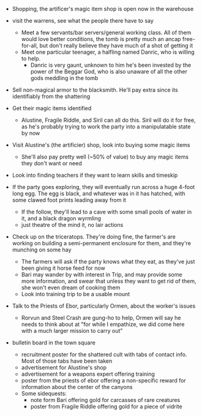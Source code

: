 - Shopping, the artificer's magic item shop is open now in the warehouse
- visit the warrens, see what the people there have to say
  - Meet a few servants/bar servers/general working class. All of them would love better conditions, the tomb is pretty much an ancap free-for-all, but don't really believe they have much of a shot of getting it
  - Meet one particular teenager, a halfling named Danric, who is willing to help.
    - Danric is very gaunt, unknown to him he's been invested by the power of the Beggar God, who is also unaware of all the other gods meddling in the tomb
- Sell non-magical armor to the blacksmith. He'll pay extra since its identifiably from the shattering
- Get their magic items identified
  - Alustine, Fragile Riddle, and Siril can all do this. Siril will do it for free, as he's probably trying to work the party into a manipulatable state by now
- Visit Alustine's (the artificier) shop, look into buying some magic items
  - She'll also pay pretty well (~50% of value) to buy any magic items they don't want or need
- Look into finding teachers if they want to learn skills and timeskip
- If the party goes exploring, they will eventually run across a huge 4-foot long egg. The egg is black, and whatever was in it has hatched, with some clawed foot prints leading away from it
  - If the follow, they'll lead to a cave with some small pools of water in it, and a black dragon wyrmling
  - just theatre of the mind it, no lair actions
- Check up on the triceratops. They're doing fine, the farmer's are working on building a semi-permanent enclosure for them, and they're munching on some hay
  - The farmers will ask if the party knows what they eat, as they've just been giving it horse feed for now
  - Bari may wander by with interest in Trip, and may provide some more information, and swear that unless they want to get rid of them, she won't even dream of cooking them
  - Look into training trip to be a usable mount
- Talk to the Priests of Ebor, particularly Ormen, about the worker's issues
  - Rorvun and Steel Crash are gung-ho to help, Ormen will say he needs to think about at "for while I empathize, we did come here with a much larger mission to carry out"



- bulletin board in the town square
  - recruitment poster for the shattered cult with tabs of contact info. Most of those tabs have been taken
  - advertisement for Alustine's shop
  - advertisement for a weapons expert offering training
  - poster from the priests of ebor offering a non-specific reward for information about the center of the canyons
  - Some sidequests:
    - note form Bari offering gold for carcasses of rare creatures
    - poster from Fragile Riddle offering gold for a piece of vidrite
